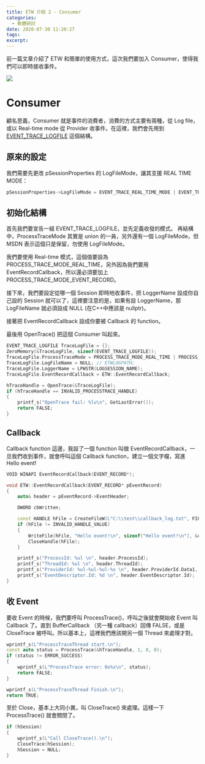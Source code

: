 ```yaml
---
title: ETW 介紹 2 - Consumer
categories:
  - 軟體研討
date: 2020-07-30 11:20:27
tags:
excerpt: 
---
```


前一篇文章介紹了 ETW 和簡單的使用方式，這次我們要加入 Consumer，使得我們可以即時接收事件。

![](https://i.imgur.com/aOTJ0dc.png)

# Consumer 

顧名思義，Consumer 就是事件的消費者，消費的方式主要有兩種，從 Log file，或以 Real-time mode 從 Provider 收事件。在這裡，我們會先用到 [EVENT_TRACE_LOGFILE](https://docs.microsoft.com/en-us/windows/win32/api/evntrace/ns-evntrace-event_trace_logfilea) 這個結構。

## 原來的設定

我們需要先更改 pSessionProperties 的 LogFileMode，讓其支援 REAL TIME MODE：

```C++
pSessionProperties->LogFileMode = EVENT_TRACE_REAL_TIME_MODE | EVENT_TRACE_FILE_MODE_SEQUENTIAL;
```


## 初始化結構
首先我們要宣告一組 EVENT_TRACE_LOGFILE，並先定義收發的模式。
再結構中，ProcessTraceMode 其實是 union 的一員，另外還有一個 LogFileMode，但 MSDN 表示這個只是保留，勿使用 LogFileMode。

我們要使用 Real-time 模式，這個值要設為 PROCESS_TRACE_MODE_REAL_TIME，另外因為我們要用 EventRecordCallback，所以還必須要加上 PROCESS_TRACE_MODE_EVENT_RECORD。

接下來，我們要設定從哪一個 Session 即時地收事件，把 LoggerName 設成你自己設的 Session 就可以了，這裡要注意的是，如果有設 LoggerName，那LogFileName 就必須設成 NULL (在C++中應該是 nullptr)。

接著把 EventRecordCallback 設成你要被 Callback 的 function。

最後用 OpenTrace() 把這個 Consumer 叫起來。

```C++
EVENT_TRACE_LOGFILE TraceLogFile = {};
ZeroMemory(&TraceLogFile, sizeof(EVENT_TRACE_LOGFILE));
TraceLogFile.ProcessTraceMode = PROCESS_TRACE_MODE_REAL_TIME | PROCESS_TRACE_MODE_EVENT_RECORD;
TraceLogFile.LogFileName = NULL; // ETWLOGPATH;
TraceLogFile.LoggerName = LPWSTR(LOGSESSION_NAME);
TraceLogFile.EventRecordCallback = ETW::EventRecordCallback;

hTraceHandle = OpenTrace(&TraceLogFile);
if (hTraceHandle == INVALID_PROCESSTRACE_HANDLE)
{
    printf_s("OpenTrace fail: %lu\n", GetLastError());
    return FALSE;
}
```

## Callback
Callback function 這邊，我設了一個 function 叫做 EventRecordCallback，一旦我們收到事件，就會呼叫這個 Callback function，建立一個文字檔，寫進 Hello event!

```C++
VOID WINAPI EventRecordCallback(EVENT_RECORD*);

void ETW::EventRecordCallback(EVENT_RECORD* pEventRecord)
{
    auto& header = pEventRecord->EventHeader;

    DWORD cbWritten;

    const HANDLE hFile = CreateFileW(L"C:\\test\\callback_log.txt", FILE_ALL_ACCESS, 0, 0, OPEN_ALWAYS, FILE_ATTRIBUTE_NORMAL, NULL);
    if (hFile != INVALID_HANDLE_VALUE)
    {
        WriteFile(hFile, "Hello event!\n", sizeof("Hello event!\n"), &cbWritten, nullptr);
        CloseHandle(hFile);
    }

    printf_s("ProcessId: %ul \n", header.ProcessId);
    printf_s("ThreadId: %ul \n", header.ThreadId);
    printf_s("ProviderId: %ul-%ul-%ul-%s \n", header.ProviderId.Data1, header.ProviderId.Data2, header.ProviderId.Data3, header.ProviderId.Data4);
    printf_s("EventDescriptor.Id: %d \n", header.EventDescriptor.Id);
}
```

## 收 Event
要收 Event 的時候，我們要呼叫 ProcessTrace()，呼叫之後就會開始收 Event 叫 Callback 了。直到 BufferCallback （另一種 callback）回傳 FALSE，或是 CloseTrace 被呼叫。所以基本上，這裡我們應該開另一個 Thread 來處理才對。

```C++
wprintf_s(L"ProcessTraceThread start.\n");
const auto status = ProcessTrace(&hTraceHandle, 1, 0, 0);
if (status != ERROR_SUCCESS)
{
    wprintf_s(L"ProcessTrace error: 0x%x\n", status);
    return FALSE;
}

wprintf_s(L"ProcessTraceThread Finish.\n");
return TRUE;
```

至於 Close，基本上大同小異，叫 CloseTrace() 來處理。這樣一下 ProcessTrace() 就會關閉了。

```C++
if (hSession)
{
    wprintf_s(L"Call CloseTrace().\n");
    CloseTrace(hSession);
    hSession = NULL;
}
```